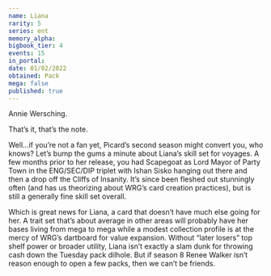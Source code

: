 ```yaml
---
name: Liana
rarity: 5
series: ent
memory_alpha:
bigbook_tier: 4
events: 15
in_portal:
date: 01/02/2022
obtained: Pack
mega: false
published: true
---
```


Annie Wersching.

That’s it, that’s the note.

Well…if you’re not a fan yet, Picard’s second season might convert you, who knows? Let’s bump the gums a minute about Liana’s skill set for voyages. A few months prior to her release, you had Scapegoat as Lord Mayor of Party Town in the ENG/SEC/DIP triplet with Ishan Sisko hanging out there and then a drop off the Cliffs of Insanity. It’s since been fleshed out stunningly often (and has us theorizing about WRG’s card creation practices), but is still a generally fine skill set overall.

Which is great news for Liana, a card that doesn’t have much else going for her. A trait set that’s about average in other areas will probably have her bases living from mega to mega while a modest collection profile is at the mercy of WRG’s dartboard for value expansion. Without “later losers” top shelf power or broader utility, Liana isn’t exactly a slam dunk for throwing cash down the Tuesday pack dilhole. But if season 8 Renee Walker isn’t reason enough to open a few packs, then we can’t be friends.
